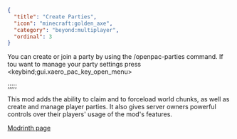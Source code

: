 ```json
{
  "title": "Create Parties",
  "icon": "minecraft:golden_axe",
  "category": "beyond:multiplayer", 
  "ordinal": 3
}
```

You can create or join a party by using the /openpac-parties command. If tou want to manage your party settings press <keybind;gui.xaero_pac_key_open_menu>

;;;;;

This mod adds the ability to claim and to forceload world chunks, as well as create and manage player parties. It also gives server owners powerful controls over their players' usage of the mod's features.

[Modrinth page](https://modrinth.com/mod/open-parties-and-claims)